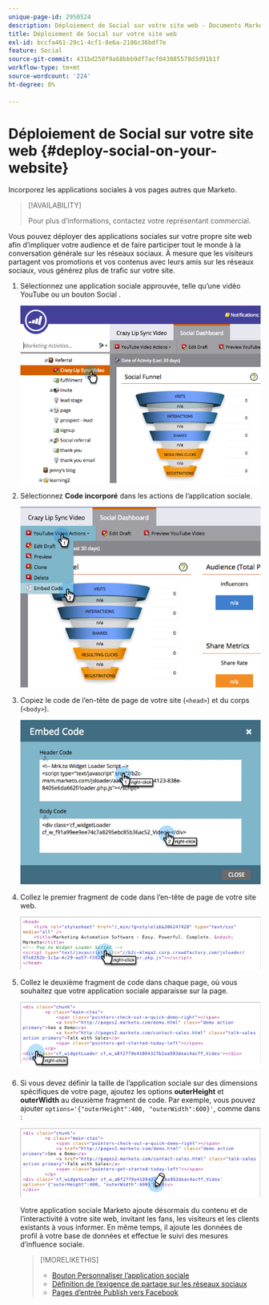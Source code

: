 ```yaml
---
unique-page-id: 2950524
description: Déploiement de Social sur votre site web - Documents Marketo - Documentation du produit
title: Déploiement de Social sur votre site web
exl-id: bccfa461-29c1-4cf1-8e6a-2186c36bdf7e
feature: Social
source-git-commit: 431bd258f9a68bbb9df7acf043085578d3d91b1f
workflow-type: tm+mt
source-wordcount: '224'
ht-degree: 0%

---
```


# Déploiement de Social sur votre site web {#deploy-social-on-your-website}

Incorporez les applications sociales à vos pages autres que Marketo.

>[!AVAILABILITY]
>
>Pour plus d’informations, contactez votre représentant commercial.

Vous pouvez déployer des applications sociales sur votre propre site web afin d’impliquer votre audience et de faire participer tout le monde à la conversation générale sur les réseaux sociaux. À mesure que les visiteurs partagent vos promotions et vos contenus avec leurs amis sur les réseaux sociaux, vous générez plus de trafic sur votre site.

1. Sélectionnez une application sociale approuvée, telle qu’une vidéo YouTube ou un bouton Social .

   ![](assets/image2015-5-12-11-3a43-3a24.png)

1. Sélectionnez **Code incorporé** dans les actions de l’application sociale.

   ![](assets/image2015-5-12-12-3a59-3a46.png)

1. Copiez le code de l’en-tête de page de votre site (`<head>`) et du corps (`<body>`).

   ![](assets/image2015-5-12-13-3a3-3a34.png)

1. Collez le premier fragment de code dans l’en-tête de page de votre site web.

   ![](assets/socialonsite-embedhead.png)

1. Collez le deuxième fragment de code dans chaque page, où vous souhaitez que votre application sociale apparaisse sur la page.

   ![](assets/socialonsite-embedwidget.png)

1. Si vous devez définir la taille de l’application sociale sur des dimensions spécifiques de votre page, ajoutez les options **outerHeight** et **outerWidth** au deuxième fragment de code. Par exemple, vous pouvez ajouter `options='{"outerHeight":400, "outerWidth":600}'`, comme dans :

   ![](assets/socialonsite-resizewidget2.png)

   Votre application sociale Marketo ajoute désormais du contenu et de l’interactivité à votre site web, invitant les fans, les visiteurs et les clients existants à vous informer. En même temps, il ajoute les données de profil à votre base de données et effectue le suivi des mesures d’influence sociale.

   >[!MORELIKETHIS]
   >
   >* [ Bouton Personnaliser l’application sociale ](/help/marketo/product-docs/demand-generation/social/configuring-social-actions/customize-social-app-button.md)
   >* [Définition de l’exigence de partage sur les réseaux sociaux](/help/marketo/product-docs/demand-generation/social/social-functions/set-social-share-requirement.md)
   >* [Pages d’entrée Publish vers Facebook](/help/marketo/product-docs/demand-generation/facebook/publish-landing-pages-to-facebook.md)

